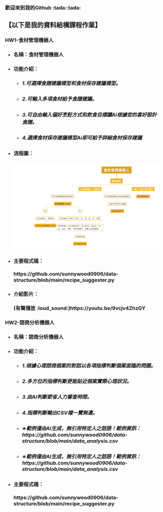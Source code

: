 <h3>歡迎來到我的Github :tada::tada:
<P><h2>【以下是我的資料結構課程作業】</P>
<p><h3>HW1-食材管理機器人</p>
<ul style='list-style-type'>
     <li><h4>名稱：食材管理機器人</h4></li>
     <li><h4>功能介紹：
       <ul style='list-style-type'>
       <li><h5>1.可選擇食譜建議模型和食材保存建議模型。</h5></li>
       <li><h5>2.可輸入多項食材給予食譜建議。</h5></li>
       <li><h5>3.可自由輸入偏好烹飪方式和飲食目標讓Ai根據您的喜好設計食譜。</h5></li>
       <li><h5>4.選擇食材保存建議模型Ai即可給予詳細食材保存建議</h5></li>
       </ul>    
     </h4></li>
     <li><h4>流程圖：</h4></li>
     <img src="https://raw.githubusercontent.com/sunnywood0906/data-structure/main/recipe_suggester.png" alt="Recipe Suggester" width="500">
     <li><h4>主要程式碼：</h4></li>
          https://github.com/sunnywood0906/data-structure/blob/main/recipe_suggester.py
      <li><h4>介紹影片：</h4></li>
          (有聲播放 :loud_sound:)https://youtu.be/9vcjv4ZhzGY
     
</ul>
<p><h3>HW2-諮商分析機器人</p>
<ul style='list-style-type'>
     <li><h4>名稱：諮商分析機器人</h4></li>
     <li><h4>功能介紹：
       <ul style='list-style-type'>
       <li><h5>1.根據心理諮商個案的對話以各項指標判斷個案面臨的問題。</h5></li>
       <li><h5>2.多方位的指標判斷更能貼近個案實際心理狀況。</h5></li>
       <li><h5>3.由AI判斷節省人力審查時間。</h5></li>
       <li><h5>4.指標判斷輸出CSV檔一覽無遺。</h5></li>
       <li><h5>※範例僅由AI生成，無引用特定人之話語！範例資訊：https://github.com/sunnywood0906/data-structure/blob/main/data_analysis.csv</h5></li>
       <li><h5>※範例僅由AI生成，無引用特定人之話語！範例資訊：https://github.com/sunnywood0906/data-structure/blob/main/data_analysis.csv</h5></li>
       </ul>    
     </h4></li>
     <li><h4>主要程式碼：</h4></li>
          https://github.com/sunnywood0906/data-structure/blob/main/recipe_suggester.py
</ul>

